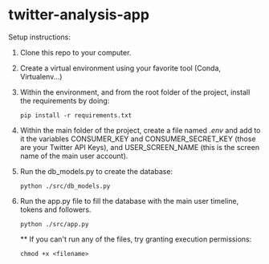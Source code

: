 # twitter-analysis-app

Setup instructions:

1. Clone this repo to your computer.
2. Create a virtual environment using your favorite tool (Conda, Virtualenv...)
3. Within the environment, and from the root folder of the project, install the requirements by doing:
    ```
    pip install -r requirements.txt
    ```

4. Within the main folder of the project, create a file named *.env* and add to it the variables CONSUMER_KEY and CONSUMER_SECRET_KEY (those are your Twitter API Keys), and USER_SCREEN_NAME (this is the screen name of the main user account). 

5. Run the db_models.py to create the database:
    ```
    python ./src/db_models.py
    ```
6. Run the app.py file to fill the database with the main user timeline, tokens and followers.
    ```
    python ./src/app.py
    ```

    ** If you can't run any of the files, try granting execution permissions:
    ```
    chmod +x <filename>
    ``` 
